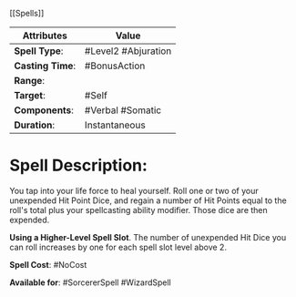 [[Spells]] 

| Attributes         | Value               |
| ------------------ | ------------------- |
| **Spell Type**:    | #Level2 #Abjuration |
| **Casting Time**:  | #BonusAction        |
| **Range**:         |                     |
| **Target**:        | #Self               |
| **Components**:    | #Verbal #Somatic    |
| **Duration**:      | Instantaneous       |


# Spell Description: 
You tap into your life force to heal yourself. Roll one or two of your unexpended Hit Point Dice, and regain a number of Hit Points equal to the roll's total plus your spellcasting ability modifier. Those dice are then expended.

**Using a Higher-Level Spell Slot**. The number of unexpended Hit Dice you can roll increases by one for each spell slot level above 2.

**Spell Cost**: #NoCost 

**Available for**: #SorcererSpell #WizardSpell 